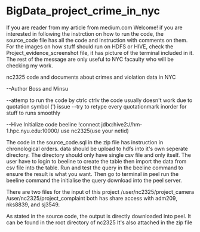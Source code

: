 # BigData_project_crime_in_nyc
If you are reader from my article from medium.com Welcome!
if you are interested in following the instrction on how to run the code, the source_code file has all the code and instruction with comments on them. 
For the images on how stuff should run on HDFS or HIVE, check the Project_evidence_screenshot file, it has picture of the terminal included in it. 
The rest of the message are only useful to NYC facaulty who will be checking my work.

nc2325 code and documents about crimes and violation data in NYC

--Author Boss and Minsu

--attemp to run the code by ctrlc ctrlv the code usually doesn't work due to quotation symbol (') issue
--try to retype every quotationmark inorder for stuff to runs smoothly

--Hive Initialize code
beeline
!connect jdbc:hive2://hm-1.hpc.nyu.edu:10000/
use nc2325(use your netid)

The code in the source_code.sql in the zip file has instruction in chronological orders.
data should be upload to hdfs into it's own seperate directory. The directory should only have single csv file and only itself.
The user have to login to beeline to create the table then import the data from csv file into the table.
Run and test the query in the beeline command to ensure the result is what you want.
Then go to terminal in peel run the beeline command the initialise the query download into the peel server.

There are two files for the input of this project 
/user/nc2325/project_camera
/user/nc2325/project_complaint
both has share access with adm209, nks8839, and sj3549.

As stated in the source code, the output is directly downloaded into peel. It can be found in the root directory of nc2325
It's also attached in the zip file 
